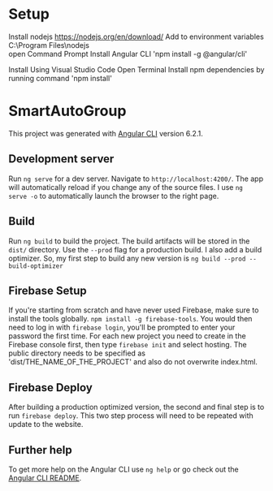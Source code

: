 # Setup

Install nodejs https://nodejs.org/en/download/
Add to environment variables C:\Program Files\nodejs\
open Command Prompt
Install Angular CLI 'npm install -g @angular/cli'

Install 
Using Visual Studio Code
Open Terminal
Install npm dependencies by running command 'npm install'


# SmartAutoGroup

This project was generated with [Angular CLI](https://github.com/angular/angular-cli) version 6.2.1.

## Development server

Run `ng serve` for a dev server. Navigate to `http://localhost:4200/`. The app will automatically reload if you change any of the source files. I use `ng serve -o` to automatically launch the browser to the right page.

## Build

Run `ng build` to build the project. The build artifacts will be stored in the `dist/` directory. Use the `--prod` flag for a production build. I also add a build optimizer. So, my first step to build any new version is `ng build --prod --build-optimizer`

## Firebase Setup

If you're starting from scratch and have never used Firebase, make sure to install the tools globally. `npm install -g firebase-tools`. You would then need to log in with `firebase login`, you'll be prompted to enter your password the first time. For each new project you need to create in the Firebase console first, then type `firebase init` and select hosting. The public directory needs to be specified as 'dist/THE_NAME_OF_THE_PROJECT' and also do not overwrite index.html. 

## Firebase Deploy

After building a production optimized version, the second and final step is to run `firebase deploy`. This two step process will need to be repeated with update to the website. 

## Further help

To get more help on the Angular CLI use `ng help` or go check out the [Angular CLI README](https://github.com/angular/angular-cli/blob/master/README.md).
